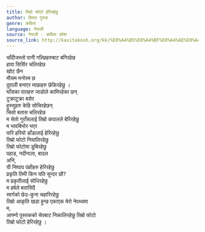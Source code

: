 ```yaml
---
title: तिम्रो फोटो हेरिरहेछु
author: विमल गुरुङ
genre: कविता
language: नेपाली
source: नेपाली - कविता कोश
source_link: http://kavitakosh.org/kk/%E0%A4%B5%E0%A4%BF%E0%A4%AE%E0%A4%B2_%E0%A4%97%E0%A5%81%E0%A4%B0%E0%A5%81%E0%A4%99
---
```


चाँदीजस्तो पानी गल्छिहरुबाट बगिरहेछ  
हावा सिर्सिर चलिरहेछ  
खोट छैन  
मौसम मनोरम छ  
दुवाली बनाएर माछाहरु छेकिरहेछु ।  
घाँसका पातहरु जाडोले कामिरहेका छन्  
टुक्राटुक्रा बसेर  
हुस्सुहरु केहि सोचिरहेछन्  
चिसो बतास चलिरहेछ  
म सेतो गुराँसलाई तिम्रो कपालले बेरिरहेछु  
म भावबिभोर भएर  
पारि हरियो डाँडालाई हेरिरहेछु  
तिम्रो फोटो नियालिरहेछु  
तिम्रो फोटोमा डुबिरहेछु  
पहाड, नदीनाला, बादल  
अनि,  
यी निष्पाप पंक्षीहरु हेरिरहेछु  
प्रकृति तिमी किन यति सुन्दर छौ?  
म प्रकृतीलाई सोधिरहेछु  
म हर्षले बतासिंदै  
स्वर्गको छेउ-कुना चहारिरहेछु  
तिम्रो आकृति खडा हुन्छ एकाएक मेरो नेपथ्यमा  
म,  
आफ्नो पुस्तकको चेपबाट निकालिरहेछु तिम्रो फोटो  
तिम्रो फोटो हेरिरहेछु ।
